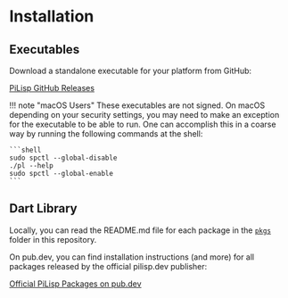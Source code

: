 # Installation

## Executables

Download a standalone executable for your platform from GitHub:

[PiLisp GitHub Releases](https://github.com/pilisp/pilisp-monorepo/releases)

!!! note "macOS Users"
    These executables are not signed. On macOS depending on your security settings,
    you may need to make an exception for the executable to be able to run. One can
    accomplish this in a coarse way by running the following commands at the shell:

    ```shell
    sudo spctl --global-disable
    ./pl --help
    sudo spctl --global-enable
    ```

## Dart Library

Locally, you can read the README.md file for each package in the
[`pkgs`](https://github.com/pilisp/pilisp-monorepo/tree/main/pkgs) folder in
this repository.

On pub.dev, you can find installation instructions (and more) for all packages
released by the official pilisp.dev publisher:

[Official PiLisp Packages on pub.dev](https://pub.dev/publishers/pilisp.dev/packages)

